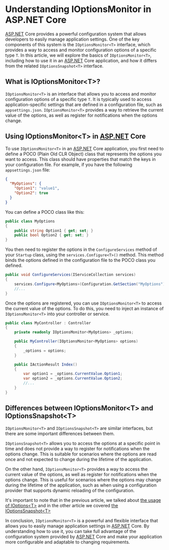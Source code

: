 # Understanding IOptionsMonitor<T> in ASP.NET Core

[ASP.NET](http://ASP.NET) Core provides a powerful configuration system that allows developers to easily manage application settings. One of the key components of this system is the `IOptionsMonitor<T>` interface, which provides a way to access and monitor configuration options of a specific type `T`. In this article, we will explore the basics of `IOptionsMonitor<T>`, including how to use it in an [ASP.NET](http://ASP.NET) Core application, and how it differs from the related `IOptionsSnapshot<T>` interface.

## **What is IOptionsMonitor&lt;T&gt;?**

`IOptionsMonitor<T>` is an interface that allows you to access and monitor configuration options of a specific type `T`. It is typically used to access application-specific settings that are defined in a configuration file, such as `appsettings.json`. `IOptionsMonitor<T>` provides a way to retrieve the current value of the options, as well as register for notifications when the options change.

## **Using IOptionsMonitor&lt;T&gt; in** [**ASP.NET**](http://ASP.NET) **Core**

To use `IOptionsMonitor<T>` in an [ASP.NET](http://ASP.NET) Core application, you first need to define a POCO (Plain Old CLR Object) class that represents the options you want to access. This class should have properties that match the keys in your configuration file. For example, if you have the following `appsettings.json` file:

```json
{
  "MyOptions": {
    "Option1": "value1",
    "Option2": true
  }
}
```

You can define a POCO class like this:

```csharp
public class MyOptions
{
    public string Option1 { get; set; }
    public bool Option2 { get; set; }
}
```

You then need to register the options in the `ConfigureServices` method of your `Startup` class, using the `services.Configure<T>()` method. This method binds the options defined in the configuration file to the POCO class you defined.

```csharp
public void ConfigureServices(IServiceCollection services)
{
    services.Configure<MyOptions>(Configuration.GetSection("MyOptions"));
    //...
}
```

Once the options are registered, you can use `IOptionsMonitor<T>` to access the current value of the options. To do this, you need to inject an instance of `IOptionsMonitor<T>` into your controller or service.

```csharp
public class MyController : Controller
{
    private readonly IOptionsMonitor<MyOptions> _options;

    public MyController(IOptionsMonitor<MyOptions> options)
    {
        _options = options;
    }

    public IActionResult Index()
    {
        var option1 = _options.CurrentValue.Option1;
        var option2 = _options.CurrentValue.Option2;
        //...
    }
}
```

## **Differences between IOptionsMonitor&lt;T&gt; and IOptionsSnapshot&lt;T&gt;**

`IOptionsMonitor<T>` and `IOptionsSnapshot<T>` are similar interfaces, but there are some important differences between them.

`IOptionsSnapshot<T>` allows you to access the options at a specific point in time and does not provide a way to register for notifications when the options change. This is suitable for scenarios where the options are read once and not expected to change during the lifetime of the application.

On the other hand, `IOptionsMonitor<T>` provides a way to access the current value of the options, as well as register for notifications when the options change. This is useful for scenarios where the options may change during the lifetime of the application, such as when using a configuration provider that supports dynamic reloading of the configuration.

It's important to note that in the previous article, we talked about [the usage of IOptions&lt;T&gt;](https://mbarkt3sto.hashnode.dev/understanding-the-ioptionst-in-aspnet-core) and in the other article we covered [the IOptionsSnapshot&lt;T&gt;](https://mbarkt3sto.hashnode.dev/understanding-the-ioptionssnapshott-in-aspnet-core)

In conclusion, `IOptionsMonitor<T>` is a powerful and flexible interface that allows you to easily manage application settings in [ASP.NET](http://ASP.NET) Core. By understanding how to use it, you can take full advantage of the configuration system provided by [ASP.NET](http://ASP.NET) Core and make your application more configurable and adaptable to changing requirements.